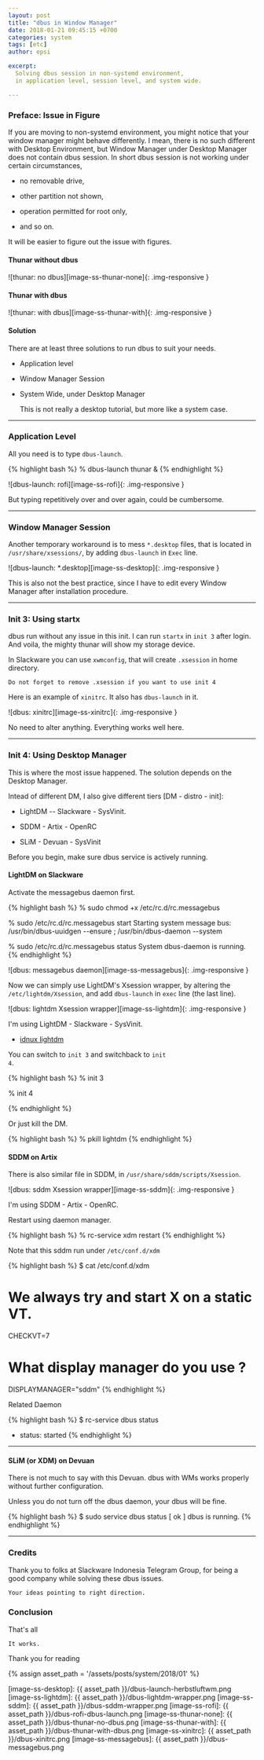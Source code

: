 ```yaml
---
layout: post
title: "dbus in Window Manager"
date: 2018-01-21 09:45:15 +0700
categories: system
tags: [etc]
author: epsi

excerpt:
  Solving dbus session in non-systemd environment,
  in application level, session level, and system wide.

---
```


### Preface: Issue in Figure

If you are moving to non-systemd environment,
you might notice that your window manager might behave differently.
I mean, there is no such different with Desktop Environment,
but Window Manager under Desktop Manager does not contain dbus session.
In short dbus session is not working under certain circumstances,

* no removable drive, 

* other partition not shown, 

* operation permitted for root only,

* and so on.

It will be easier to figure out the issue with figures.

#### Thunar without dbus

![thunar: no dbus][image-ss-thunar-none]{: .img-responsive }

#### Thunar with dbus

![thunar: with dbus][image-ss-thunar-with]{: .img-responsive }

#### Solution

There are at least three solutions to run dbus to suit your needs.

* Application level

* Window Manager Session

* System Wide, under Desktop Manager

	This is not really a desktop tutorial, but more like a system case.

-- -- --

### Application Level

All you need is to type <code>dbus-launch</code>.

{% highlight bash %}
% dbus-launch thunar &
{% endhighlight %}

![dbus-launch: rofi][image-ss-rofi]{: .img-responsive }

But typing repetitively over and over again, could be cumbersome.

-- -- --

### Window Manager Session

Another temporary workaround is to mess <code>*.desktop</code> files,
that is located in <code>/usr/share/xsessions/</code>,
by adding <code>dbus-launch</code> in <code>Exec</code> line.

![dbus-launch: *.desktop][image-ss-desktop]{: .img-responsive }

This is also not the best practice,
since I have to edit every Window Manager after installation procedure.

-- -- --

### Init 3: Using startx

dbus run without any issue in this init.
I can run <code>startx</code> in <code>init 3</code> after login.
And voila, the mighty thunar will show my storage device.

In Slackware you can use <code>xwmconfig</code>,
that will create <code>.xsession</code> in home directory.

	Do not forget to remove .xsession if you want to use init 4

Here is an example of <code>xinitrc</code>.
It also has <code>dbus-launch</code> in it.

![dbus: xinitrc][image-ss-xinitrc]{: .img-responsive }

No need to alter anything.
Everything works well here.

-- -- --

### Init 4: Using Desktop Manager

This is where the most issue happened.
The solution depends on the Desktop Manager.

Intead of different DM, I also give different tiers [DM - distro - init]:

* LightDM -- Slackware - SysVinit. 

* SDDM - Artix - OpenRC

* SLiM - Devuan - SysVinit

Before you begin, make sure dbus service is actively running.

#### LightDM on Slackware

Activate the messagebus daemon first.

{% highlight bash %}
% sudo chmod +x /etc/rc.d/rc.messagebus

% sudo /etc/rc.d/rc.messagebus start
Starting system message bus:  /usr/bin/dbus-uuidgen --ensure ; /usr/bin/dbus-daemon --system

% sudo /etc/rc.d/rc.messagebus status
System dbus-daemon is running.
{% endhighlight %}

![dbus: messagebus daemon][image-ss-messagebus]{: .img-responsive }

Now we can simply use LightDM's Xsession wrapper,
by altering the <code>/etc/lightdm/Xsession</code>,
and add <code>dbus-launch</code> in <code>exec</code> line
(the last line).

![dbus: lightdm Xsession wrapper][image-ss-lightdm]{: .img-responsive }

I'm using LightDM - Slackware - SysVinit. 

* [idnux lightdm](https://github.com/idnux/idnux_slackbuilds/tree/master/lightdm)

You can switch to <code>init 3</code> and switchback to <code>init 4</code>.

{% highlight bash %}
% init 3

% init 4

{% endhighlight %}

Or just kill the DM.

{% highlight bash %}
% pkill lightdm
{% endhighlight %}

#### SDDM on Artix

There is also similar file in SDDM,
in <code>/usr/share/sddm/scripts/Xsession</code>.

![dbus: sddm Xsession wrapper][image-ss-sddm]{: .img-responsive }

I'm using SDDM - Artix - OpenRC.

Restart using daemon manager.

{% highlight bash %}
% rc-service xdm restart
{% endhighlight %}

Note that this sddm run under <code>/etc/conf.d/xdm</code>

{% highlight bash %}
$ cat /etc/conf.d/xdm
# We always try and start X on a static VT.
CHECKVT=7

# What display manager do you use ? 
DISPLAYMANAGER="sddm"
{% endhighlight %}

Related Daemon

{% highlight bash %}
$ rc-service dbus status
 * status: started
{% endhighlight %}

-- -- --

#### SLiM (or XDM) on Devuan

There is not much to say with this Devuan.
dbus with WMs works properly without further configuration.

Unless you do not turn off the dbus daemon,
your dbus will be fine.

{% highlight bash %}
$ sudo service dbus status
[ ok ] dbus is running.
{% endhighlight %}

-- -- --

### Credits

Thank you to folks at Slackware Indonesia Telegram Group,
for being a good company while solving these dbus issues.

	Your ideas pointing to right direction.

### Conclusion

That's all

	It works.

Thank you for reading

[//]: <> ( -- -- -- links below -- -- -- )

{% assign asset_path = '/assets/posts/system/2018/01' %}

[image-ss-desktop]:     {{ asset_path }}/dbus-launch-herbstluftwm.png
[image-ss-lightdm]:     {{ asset_path }}/dbus-lightdm-wrapper.png
[image-ss-sddm]:        {{ asset_path }}/dbus-sddm-wrapper.png
[image-ss-rofi]:        {{ asset_path }}/dbus-rofi-dbus-launch.png
[image-ss-thunar-none]: {{ asset_path }}/dbus-thunar-no-dbus.png
[image-ss-thunar-with]: {{ asset_path }}/dbus-thunar-with-dbus.png
[image-ss-xinitrc]:     {{ asset_path }}/dbus-xinitrc.png
[image-ss-messagebus]:  {{ asset_path }}/dbus-messagebus.png

